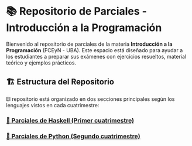 # 📚 Repositorio de Parciales - Introducción a la Programación

Bienvenido al repositorio de parciales de la materia **Introducción a la Programación** (FCEyN - UBA). Este espacio está diseñado para ayudar a los estudiantes a preparar sus exámenes con ejercicios resueltos, material teórico y ejemplos prácticos.

## 🏗️ Estructura del Repositorio

El repositorio está organizado en dos secciones principales según los lenguajes vistos en cada cuatrimestre:

### [📘 Parciales de Haskell (Primer cuatrimestre)](./Haskell/README.md)

### [📙 Parciales de Python (Segundo cuatrimestre)](./Python/README.md)
